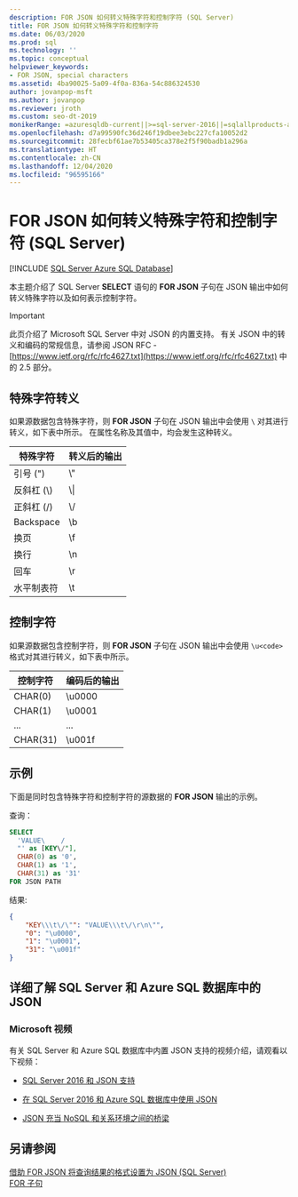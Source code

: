 ```yaml
---
description: FOR JSON 如何转义特殊字符和控制字符 (SQL Server)
title: FOR JSON 如何转义特殊字符和控制字符
ms.date: 06/03/2020
ms.prod: sql
ms.technology: ''
ms.topic: conceptual
helpviewer_keywords:
- FOR JSON, special characters
ms.assetid: 4ba90025-5a09-4f0a-836a-54c886324530
author: jovanpop-msft
ms.author: jovanpop
ms.reviewer: jroth
ms.custom: seo-dt-2019
monikerRange: =azuresqldb-current||>=sql-server-2016||=sqlallproducts-allversions||>=sql-server-linux-2017||=azuresqldb-mi-current
ms.openlocfilehash: d7a99590fc36d246f19dbee3ebc227cfa10052d2
ms.sourcegitcommit: 28fecbf61ae7b53405ca378e2f5f90badb1a296a
ms.translationtype: HT
ms.contentlocale: zh-CN
ms.lasthandoff: 12/04/2020
ms.locfileid: "96595166"
---
```

# <a name="how-for-json-escapes-special-characters-and-control-characters-sql-server"></a>FOR JSON 如何转义特殊字符和控制字符 (SQL Server)

[!INCLUDE [SQL Server Azure SQL Database](../../includes/applies-to-version/sqlserver2016-asdb.md)]

  本主题介绍了 SQL Server **SELECT** 语句的 **FOR JSON** 子句在 JSON 输出中如何转义特殊字符以及如何表示控制字符。  

> [!IMPORTANT]
> 此页介绍了 Microsoft SQL Server 中对 JSON 的内置支持。 有关 JSON 中的转义和编码的常规信息，请参阅 JSON RFC - [https://www.ietf.org/rfc/rfc4627.txt](https://www.ietf.org/rfc/rfc4627.txt) 中的 2.5 部分。

## <a name="escaping-of-special-characters"></a>特殊字符转义  
如果源数据包含特殊字符，则 **FOR JSON** 子句在 JSON 输出中会使用 `\` 对其进行转义，如下表中所示。 在属性名称及其值中，均会发生这种转义。  
  
|**特殊字符**|**转义后的输出**|  
|---------------------------|--------------------------|  
|引号 (")|\\"|  
|反斜杠 (\\)|\\\\|  
|正斜杠 (/)|\\/|  
|Backspace|\b|  
|换页|\f|  
|换行|\n|  
|回车|\r|  
|水平制表符|\t|  
  
## <a name="control-characters"></a>控制字符  
如果源数据包含控制字符，则 **FOR JSON** 子句在 JSON 输出中会使用 `\u<code>` 格式对其进行转义，如下表中所示。  
  
|**控制字符**|**编码后的输出**|  
|---------------------------|--------------------------|  
|CHAR(0)|\u0000|  
|CHAR(1)|\u0001|  
|...|...|  
|CHAR(31)|\u001f|  
  
## <a name="example"></a>示例  
 下面是同时包含特殊字符和控制字符的源数据的 **FOR JSON** 输出的示例。  
  
 查询：  
  
```sql  
SELECT  
  'VALUE\    /  
  "' as [KEY\/"],  
  CHAR(0) as '0',  
  CHAR(1) as '1',  
  CHAR(31) as '31'  
FOR JSON PATH  
```  
  
 结果:  
  
```json  
{
    "KEY\\\t\/\"": "VALUE\\\t\/\r\n\"",
    "0": "\u0000",
    "1": "\u0001",
    "31": "\u001f"
}
```  

## <a name="learn-more-about-json-in-sql-server-and-azure-sql-database"></a>详细了解 SQL Server 和 Azure SQL 数据库中的 JSON  
  
### <a name="microsoft-videos"></a>Microsoft 视频

有关 SQL Server 和 Azure SQL 数据库中内置 JSON 支持的视频介绍，请观看以下视频：

-   [SQL Server 2016 和 JSON 支持](https://channel9.msdn.com/Shows/Data-Exposed/SQL-Server-2016-and-JSON-Support)

-   [在 SQL Server 2016 和 Azure SQL 数据库中使用 JSON](https://channel9.msdn.com/Shows/Data-Exposed/Using-JSON-in-SQL-Server-2016-and-Azure-SQL-Database)

-   [JSON 充当 NoSQL 和关系环境之间的桥梁](https://channel9.msdn.com/events/DataDriven/SQLServer2016/JSON-as-a-bridge-betwen-NoSQL-and-relational-worlds)
  
## <a name="see-also"></a>另请参阅  
 [借助 FOR JSON 将查询结果的格式设置为 JSON (SQL Server)](../../relational-databases/json/format-query-results-as-json-with-for-json-sql-server.md)  
[FOR 子句](../../t-sql/queries/select-for-clause-transact-sql.md)

